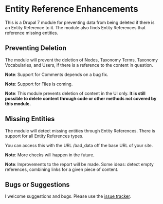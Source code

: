# Entity Reference Enhancements
This is a Drupal 7 module for preventing data from being deleted if there is an Entity Reference to it.  The module 
also finds Entity References that reference missing entities.

## Preventing Deletion
The module will prevent the deletion of Nodes, Taxonomy Terms, Taxonomy Vocabularies, and Users, if there
is a reference to the content in question.  

**Note**: Support for Comments depends on a bug fix.

**Note**: Support for Files is coming.

**Note**: This module prevents deletion of content in the UI only. **It is still possible to delete content through code
or other methods not covered by this module.**

## Missing Entities
The module will detect missing entities through Entity References.  There is support for all Entity References types.

You can access this with the URL /bad_data off the base URL of your site.

**Note**: More checks will happen in the future.

**Note**: Improvements to the report will be made.  Some ideas: detect empty references, combining links for a given 
piece of content. 


## Bugs or Suggestions
I welcome suggestions and bugs.  Please use the [issue tracker](https://github.com/kdborg/entityreference_enhancements/issues/).


